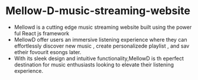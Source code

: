 # Mellow-D-music-streaming-website
* Mellowd is a cutting edge music streaming website built using the power ful React js framework
* MellowD offer users an immersive listening experience where they can effortlessly discover new music , create personalizede playlist , and sav etheir fovourit esongs later.
* With its sleek design and intuitive functionality,MellowD is th eperfect destination for music enthusiasts looking to elevate their listening experience.
